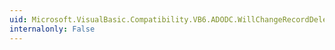 ```yaml
---
uid: Microsoft.VisualBasic.Compatibility.VB6.ADODC.WillChangeRecordDelegate
internalonly: False
---
```

